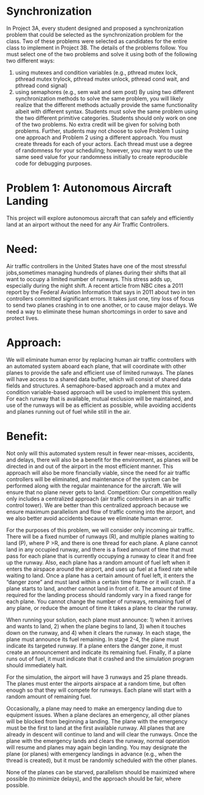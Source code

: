 # Synchronization

In Project 3A, every student designed and proposed a synchronization problem that could be selected as the
synchronization problem for the class. Two of these problems were selected as candidates for the entire class
to implement in Project 3B. The details of the problems follow. You must select one of the two problems
and solve it using both of the following two different ways:
1. using mutexes and condition variables (e.g., pthread mutex lock, pthread mutex trylock,
pthread mutex unlock, pthread cond wait, and pthread cond signal)
2. using semaphores (e.g., sem wait and sem post)
By using two different synchronization methods to solve the same problem, you will likely realize that
the different methods actually provide the same functionality albeit with different syntax. Students must
solve the same problem using the two different primitive categories. Students should only work on one of the
two problems. No extra credit will be given for solving both problems. Further, students may not choose to
solve Problem 1 using one approach and Problem 2 using a different approach.
You must create threads for each of your actors. Each thread must use a degree of randomness for
your scheduling; however, you may want to use the same seed value for your randomness initially to create
reproducible code for debugging purposes.

# Problem 1: Autonomous Aircraft Landing
This project will explore autonomous aircraft that can safely and efficiently land at an airport without the
need for any Air Traffic Controllers.
# Need:

Air traffic controllers in the United States have one of the most stressful jobs,sometimes managing hundreds of planes during their shifts that all want to occupy a limited number of runways. This stress adds up, especially during the night shift. A recent article from NBC cites a 2011 report by the Federal Aviation Information that says in 2011 about two in ten controllers committed significant errors. It takes just one, tiny loss of focus to send two planes crashing in to one another, or to cause major delays. We need a way to
eliminate these human shortcomings in order to save and protect lives.

# Approach: 
We will eliminate human error by replacing human air traffic controllers with an automated
system aboard each plane, that will coordinate with other planes to provide the safe and efficient use of
limited runways. The planes will have access to a shared data buffer, which will consist of shared data fields
and structures. A semaphore-based approach and a mutex and condition variable-based approach will be
used to implement this system. For each runway that is available, mutual exclusion will be maintained, and
use of the runways will be as efficient as possible, while avoiding accidents and planes running out of fuel
while still in the air.

# Benefit: 
Not only will this automated system result in fewer near-misses, accidents, and delays, there will
also be a benefit for the environment, as planes will be directed in and out of the airport in the most efficient
manner. This approach will also be more financially viable, since the need for air traffic controllers will be
eliminated, and maintenance of the system can be performed along with the regular maintenance for the
aircraft. We will ensure that no plane never gets to land.
Competition: Our competition really only includes a centralized approach (air traffic controllers in an air
traffic control tower). We are better than this centralized approach because we ensure maximum parallelism
and flow of traffic coming into the airport, and we also better avoid accidents because we eliminate human
error.

For the purposes of this problem, we will consider only incoming air traffic. There will be a fixed number
of runways (R), and multiple planes waiting to land (P), where P >R, and there is one thread for each plane.
A plane cannot land in any occupied runway, and there is a fixed amount of time that must pass for each
plane that is currently occupying a runway to clear it and free up the runway. Also, each plane has a random
amount of fuel left when it enters the airspace around the airport, and uses up fuel at a fixed rate while
waiting to land. Once a plane has a certain amount of fuel left, it enters the “danger zone” and must land
within a certain time frame or it will crash. If a plane starts to land, another cannot land in front of it. The
amount of time required for the landing process should randomly vary in a fixed range for each plane. You
cannot change the number of runways, remaining fuel of any plane, or reduce the amount of time it takes a
plane to clear the runway.

When running your solution, each plane must announce: 1) when it arrives and wants to land, 2) when
the plane begins to land, 3) when it touches down on the runway, and 4) when it clears the runway. In each
stage, the plane must announce its fuel remaining. In stage 2-4, the plane must indicate its targeted runway.
If a plane enters the danger zone, it must create an announcement and indicate its remaining fuel. Finally,
if a plane runs out of fuel, it must indicate that it crashed and the simulation program should immediately
halt.

For the simulation, the airport will have 3 runways and 25 plane threads. The planes must enter the
airports airspace at a random time, but often enough so that they will compete for runways. Each plane
will start with a random amount of remaining fuel.

Occasionally, a plane may need to make an emergency landing due to equipment issues. When a plane
declares an emergency, all other planes will be blocked from beginning a landing. The plane with the
emergency must be the first to land at the first available runway. All planes that are already in descent
will continue to land and will clear the runways. Once the plane with the emergency lands and clears the
runway, normal operation will resume and planes may again begin landing. You may designate the plane
(or planes) with emergency landings in advance (e.g., when the thread is created), but it must be randomly
scheduled with the other planes.

None of the planes can be starved, parallelism should be maximized where possible (to minimize delays),
and the approach should be fair, where possible.
